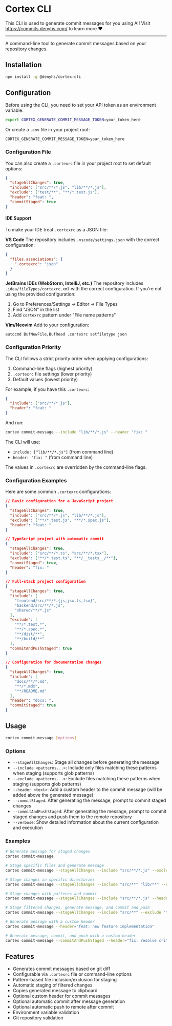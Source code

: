 # Cortex CLI

This CLI is used to generate commit messages for you using AI! Visit https://commits.denyhs.com/ to learn more ❤️

---

A command-line tool to generate commit messages based on your repository changes.

## Installation

```bash
npm install -g @denyhs/cortex-cli
```

## Configuration

Before using the CLI, you need to set your API token as an environment variable:

```bash
export CORTEX_GENERATE_COMMIT_MESSAGE_TOKEN=your_token_here
```

Or create a `.env` file in your project root:

```
CORTEX_GENERATE_COMMIT_MESSAGE_TOKEN=your_token_here
```

### Configuration File

You can also create a `.cortexrc` file in your project root to set default options:

```json
{
  "stageAllChanges": true,
  "include": ["src/**/*.js", "lib/**/*.js"],
  "exclude": ["test/**", "**/*.test.js"],
  "header": "feat: ",
  "commitStaged": true
}
```

#### IDE Support

To make your IDE treat `.cortexrc` as a JSON file:

**VS Code**
The repository includes `.vscode/settings.json` with the correct configuration:
```json
{
  "files.associations": {
    ".cortexrc": "json"
  }
}
```

**JetBrains IDEs (WebStorm, IntelliJ, etc.)**
The repository includes `.idea/fileTypes/cortexrc.xml` with the correct configuration. If you're not using the provided configuration:
1. Go to Preferences/Settings → Editor → File Types
2. Find "JSON" in the list
3. Add `cortexrc` pattern under "File name patterns"

**Vim/Neovim**
Add to your configuration:
```vim
autocmd BufNewFile,BufRead .cortexrc setfiletype json
```

### Configuration Priority

The CLI follows a strict priority order when applying configurations:

1. Command-line flags (highest priority)
2. `.cortexrc` file settings (lower priority)
3. Default values (lowest priority)

For example, if you have this `.cortexrc`:
```json
{
  "include": ["src/**/*.js"],
  "header": "feat: "
}
```
And run:
```bash
cortex commit-message --include "lib/**/*.js" --header "fix: "
```
The CLI will use:
- `include: ["lib/**/*.js"]` (from command line)
- `header: "fix: "` (from command line)

The values in `.cortexrc` are overridden by the command-line flags.

### Configuration Examples

Here are some common `.cortexrc` configurations:

```json
// Basic configuration for a JavaScript project
{
  "stageAllChanges": true,
  "include": ["src/**/*.js", "lib/**/*.js"],
  "exclude": ["**/*.test.js", "**/*.spec.js"],
  "header": "feat: "
}

// TypeScript project with automatic commit
{
  "stageAllChanges": true,
  "include": ["src/**/*.ts", "src/**/*.tsx"],
  "exclude": ["**/*.test.ts", "**/__tests__/**"],
  "commitStaged": true,
  "header": "fix: "
}

// Full-stack project configuration
{
  "stageAllChanges": true,
  "include": [
    "frontend/src/**/*.{js,jsx,ts,tsx}",
    "backend/src/**/*.js",
    "shared/**/*.js"
  ],
  "exclude": [
    "**/*.test.*",
    "**/*.spec.*",
    "**/dist/**",
    "**/build/**"
  ],
  "commitAndPushStaged": true
}

// Configuration for documentation changes
{
  "stageAllChanges": true,
  "include": [
    "docs/**/*.md",
    "**/*.mdx",
    "**/README.md"
  ],
  "header": "docs: ",
  "commitStaged": true
}
```

## Usage

```bash
cortex commit-message [options]
```

### Options

- `--stageAllChanges`: Stage all changes before generating the message
- `--include <patterns...>`: Include only files matching these patterns when staging (supports glob patterns)
- `--exclude <patterns...>`: Exclude files matching these patterns when staging (supports glob patterns)
- `--header <text>`: Add a custom header to the commit message (will be added above the generated message)
- `--commitStaged`: After generating the message, prompt to commit staged changes
- `--commitAndPushStaged`: After generating the message, prompt to commit staged changes and push them to the remote repository
- `--verbose`: Show detailed information about the current configuration and execution

### Examples

```bash
# Generate message for staged changes
cortex commit-message

# Stage specific files and generate message
cortex commit-message --stageAllChanges --include "src/**/*.js" --exclude "**/*.test.js"

# Stage changes in specific directories
cortex commit-message --stageAllChanges --include "src/**" "lib/**" --exclude "test/**"

# Stage changes with patterns and commit
cortex commit-message --stageAllChanges --include "src/**/*.js" --header="feat: new feature" --commitStaged

# Stage filtered changes, generate message, and commit and push
cortex commit-message --stageAllChanges --include "src/**" --exclude "test/**" --commitAndPushStaged

# Generate message with a custom header
cortex commit-message --header="feat: new feature implementation"

# Generate message, commit, and push with a custom header
cortex commit-message --commitAndPushStaged --header="fix: resolve critical bug"
```

## Features

- Generates commit messages based on git diff
- Configurable via `.cortexrc` file or command-line options
- Pattern-based file inclusion/exclusion for staging
- Automatic staging of filtered changes
- Copies generated message to clipboard
- Optional custom header for commit messages
- Optional automatic commit after message generation
- Optional automatic push to remote after commit
- Environment variable validation
- Git repository validation
